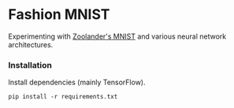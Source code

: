 # Fashion MNIST
Experimenting with [Zoolander's MNIST](https://github.com/zalandoresearch/fashion-mnist) and various neural network architectures.

### Installation
Install dependencies (mainly TensorFlow).
```
pip install -r requirements.txt
```
